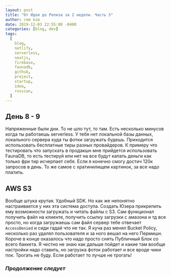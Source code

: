 ```yaml
---
layout: post
title: "От Идеи до Релиза за 2 недели. Часть 5"
author: rem kim
date: 2019-12-03 22:55:00 -0400
categories: [blog, dev]
tags:
  [
    blog,
    netlify,
    serverless,
    nextjs,
    firebase,
    faunadb,
    github,
    project,
    startup,
    idea,
    russian,
  ]
---
```


## День 8 - 9

Напряженные были дни. То не шло тут, то там. Есть несколько минусов когда ты работаешь serverless. У тебя нет локальной базы данных, локального сервера куда ты фотки загружать будешь. Приходится использовать бесплатные тиры разных провайдеров. К примеру что тестировать что запускать в продакшн мне прийдется использовать FaunaDB, то есть тестируй или нет на все будут капать деньги как только фри тир исчерпает себя. Если я конечно смогу достич 120к запросов в день. То же самое с хратинилищем картинок, за все надо платить.

## AWS S3

Вообще штука крутая. Удобный SDK. Но как же непонятно настраивается у них эта система доступа. Создать Юзера прикрепить ему возможности загружать и читать файлы с S3. Сам функционал получить файл на клиенте, получить ссылку загрузки с амазона и тд все просто, но когда загружаешь сам файл сервер тебе отвечает `AccessDenied` и сиди гадай что не так. Я куча раз менял Bucket Policy, несколько раз удалял пользователя и за ного вешал на него Пермишн. Короче в конце оказалось что надо просто снять Публичный Блок со всего баккета. Я честно не знаю как дальше пойдет и какие там вообще настройки надо ставить, но загрузка фоток работает и все вроде чики пок. Трогать не буду. Если работает то лучше не трогать!

### _Продолжение следует_
